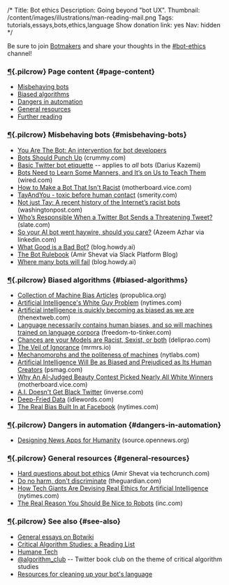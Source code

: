 /*
Title: Bot ethics
Description: Going beyond "bot UX".
Thumbnail: /content/images/illustrations/man-reading-mail.png
Tags: tutorials,essays,bots,ethics,language
Show donation link: yes
Nav: hidden
*/


<div class="note">
  <p>
  Be sure to join <a href="https://botmakers.org">Botmakers</a> and share your thoughts in the <a href="https://botmakers.slack.com/messages/ethics/details/">#bot-ethics</a> channel!
  </p>
</div>

### [¶](#page-content){.pilcrow} Page content {#page-content}

- [Misbehaving bots](#misbehaving-bots)
- [Biased algorithms](#biased-algorithms)
- [Dangers in automation](#dangers-in-automation)
- [General resources](#general-resources)
- [Further reading](#see-also)

### [¶](#misbehaving-bots){.pilcrow} Misbehaving bots {#misbehaving-bots}
- [You Are The Bot: An intervention for bot developers](https://fourtonfish.com/blog/2016-03-18-you-are-the-bot/)
- [Bots Should Punch Up](bots-should-punch-up) (crummy.com)
- [Basic Twitter bot etiquette](/articles/basic-twitter-bot-etiquette-tiny-subversions) -- applies to *all* bots (Darius Kazemi)
- [Bots Need to Learn Some Manners, and It’s on Us to Teach Them](http://www.wired.com/2016/04/bots-emergent-behavior-deception/) (wired.com)
- [How to Make a Bot That Isn't Racist](http://motherboard.vice.com/read/how-to-make-a-not-racist-bot) (motherboard.vice.com)
- [TayAndYou - toxic before human contact](http://smerity.com/articles/2016/tayandyou.html) (smerity.com)
- [Not just Tay: A recent history of the Internet’s racist bots](https://www.washingtonpost.com/news/the-intersect/wp/2016/03/25/not-just-tay-a-recent-history-of-the-internets-racist-bots/) (washingtonpost.com)
- [Who’s Responsible When a Twitter Bot Sends a Threatening Tweet?](http://www.slate.com/blogs/future_tense/2015/02/25/who_is_responsible_for_death_threats_from_a_twitter_bot.html) (slate.com)
- [So your AI bot went haywire, should you care?](https://www.linkedin.com/pulse/so-your-ai-bot-went-haywire-should-you-care-azeem-azhar?trk=v-feed) (Azeem Azhar via linkedin.com)
- [What Good is a Bad Bot?](https://blog.howdy.ai/what-good-is-a-bad-bot-841226281a0e#.1ef1zinl9) (blog.howdy.ai)
- [The Bot Rulebook](https://medium.com/slack-developer-blog/the-bot-rulebook-a442d9fb21cb#.cd051jijs) (Amir Shevat via Slack Platform Blog)
- [Where many bots will fail](https://blog.howdy.ai/where-many-bots-will-fail-68ae163e2473#.2gtskxus8) (blog.howdy.ai)

### [¶](#biased-algorithms){.pilcrow} Biased algorithms {#biased-algorithms}
- [Collection of Machine Bias Articles](https://www.propublica.org/series/machine-bias) (propublica.org)
- [Artificial Intelligence's White Guy Problem](http://www.nytimes.com/2016/06/26/opinion/sunday/artificial-intelligences-white-guy-problem.html?_r=0) (nytimes.com)
- [Artificial intelligence is quickly becoming as biased as we are](http://thenextweb.com/artificial-intelligence/2016/09/30/artificial-intelligence-is-quickly-becoming-as-biased-as-we-are/) (thenextweb.com)
- [Language necessarily contains human biases, and so will machines trained on language corpora](https://freedom-to-tinker.com/blog/randomwalker/language-necessarily-contains-human-biases-and-so-will-machines-trained-on-language-corpora/) (freedom-to-tinker.com)
- [Chances are your Models are Racist, Sexist, or both](http://deliprao.com/archives/129) (deliprao.com)
- [The Veil of Ignorance](http://mrmrs.io/writing/2016/03/23/the-veil-of-ignorance/) (mrmrs.io)
- [Mechanomorphs and the politeness of machines](http://nytlabs.com/blog/2016/03/24/mechanomorphism/) (nytlabs.com)
- [Artificial Intelligence Will Be as Biased and Prejudiced as Its Human Creators](https://psmag.com/artificial-intelligence-will-be-as-biased-and-prejudiced-as-its-human-creators-38fe415f86dd#.u067yviv3) (psmag.com)
- [Why An AI-Judged Beauty Contest Picked Nearly All White Winners](http://motherboard.vice.com/read/why-an-ai-judged-beauty-contest-picked-nearly-all-white-winners) (motherboard.vice.com)
- [A.I. Doesn't Get Black Twitter](https://www.inverse.com/article/21316-a-i-doesn-t-get-black-twitter-yet) (inverse.com)
- [Deep-Fried Data](http://idlewords.com/talks/deep_fried_data.htm) (idlewords.com)
- [The Real Bias Built In at Facebook](http://www.nytimes.com/2016/05/19/opinion/the-real-bias-built-in-at-facebook.html?_r=0) (nytimes.com)


### [¶](#dangers-in-automation){.pilcrow} Dangers in automation {#dangers-in-automation}

- [Designing News Apps for Humanity](https://source.opennews.org/en-US/articles/designing-news-apps-humanity/) (source.opennews.org)


### [¶](#general-resources){.pilcrow} General resources {#general-resources}

- [Hard questions about bot ethics](https://techcrunch.com/2016/09/16/hard-questions-about-bot-ethics/) (Amir Shevat via techcrunch.com)
- [Do no harm, don't discriminate](https://www.theguardian.com/technology/2016/sep/18/official-guidance-robot-ethics-british-standards-institute) (theguardian.com)
- [How Tech Giants Are Devising Real Ethics for Artificial Intelligence](http://www.nytimes.com/2016/09/02/technology/artificial-intelligence-ethics.html) (nytimes.com)
- [The Real Reason You Should Be Nice to Robots](http://www.inc.com/tess-townsend/jerry-kaplan-artificial-intelligence-new-book.html) (inc.com)

### [¶](#see-also){.pilcrow} See also {#see-also}

- [General essays on Botwiki](/articles/#general-essays)
- [Critical Algorithm Studies: a Reading List](http://socialmediacollective.org/reading-lists/critical-algorithm-studies/)
- [Humane Tech](https://medium.com/humane-tech)
- [@algorithm_club](https://twitter.com/algorithm_club) -- Twitter book club on the theme of critical algorithm studies 
- [Resources for cleaning up your bot's language](/resources/libraries-frameworks/#language)

